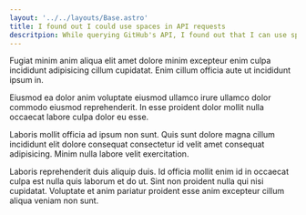 ```yaml
---
layout: '../../layouts/Base.astro'
title: I found out I could use spaces in API requests
descritpion: While querying GitHub's API, I found out that I can use spaces in my URL string
---
```


Fugiat minim anim aliqua elit amet dolore minim excepteur enim culpa incididunt adipisicing cillum cupidatat. Enim cillum officia aute ut incididunt ipsum in.

Eiusmod ea dolor anim voluptate eiusmod ullamco irure ullamco dolor commodo eiusmod reprehenderit. In esse proident dolor mollit nulla occaecat labore culpa dolor eu esse.

Laboris mollit officia ad ipsum non sunt. Quis sunt dolore magna cillum incididunt elit dolore consequat consectetur id velit amet consequat adipisicing. Minim nulla labore velit exercitation.

Laboris reprehenderit duis aliquip duis. Id officia mollit enim id in occaecat culpa est nulla quis laborum et do ut. Sint non proident nulla qui nisi cupidatat. Voluptate et anim pariatur proident esse anim excepteur cillum aliqua veniam non sunt.
